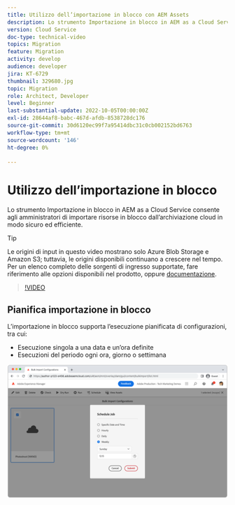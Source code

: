 ```yaml
---
title: Utilizzo dell’importazione in blocco con AEM Assets
description: Lo strumento Importazione in blocco in AEM as a Cloud Service consente agli amministratori di importare risorse in blocco dall’archiviazione cloud (Azure Blob Storage o Amazon S3) in modo sicuro ed efficiente.
version: Cloud Service
doc-type: technical-video
topics: Migration
feature: Migration
activity: develop
audience: developer
jira: KT-6729
thumbnail: 329680.jpg
topic: Migration
role: Architect, Developer
level: Beginner
last-substantial-update: 2022-10-05T00:00:00Z
exl-id: 28644af8-babc-467d-afdb-8538728dc176
source-git-commit: 30d6120ec99f7a95414dbc31c0cb002152bd6763
workflow-type: tm+mt
source-wordcount: '146'
ht-degree: 0%

---
```


# Utilizzo dell’importazione in blocco

Lo strumento Importazione in blocco in AEM as a Cloud Service consente agli amministratori di importare risorse in blocco dall’archiviazione cloud in modo sicuro ed efficiente.

>[!TIP]
>
> Le origini di input in questo video mostrano solo Azure Blob Storage e Amazon S3; tuttavia, le origini disponibili continuano a crescere nel tempo. Per un elenco completo delle sorgenti di ingresso supportate, fare riferimento alle opzioni disponibili nel prodotto, oppure [documentazione](https://experienceleague.adobe.com/docs/experience-manager-cloud-service/content/assets/manage/add-assets.html#bulk-upload).

>[!VIDEO](https://video.tv.adobe.com/v/329680?quality=12&learn=on)

## Pianifica importazione in blocco

L’importazione in blocco supporta l’esecuzione pianificata di configurazioni, tra cui:

+ Esecuzione singola a una data e un’ora definite
+ Esecuzioni del periodo ogni ora, giorno o settimana

![Pianificazione importazione in blocco](./assets/bulk-import/schedule.png)
